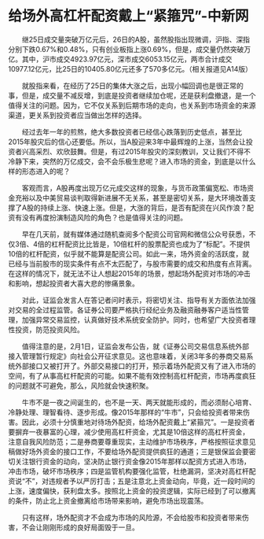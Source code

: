 # 给场外高杠杆配资戴上“紧箍咒”-中新网

　　继25日成交量突破万亿元后，26日的A股，虽然股指出现微调，沪指、深指分别下跌0.67%和0.48%，只有创业板指上涨0.69%，但是，成交量仍然突破万亿。其中，沪市成交4923.97亿元，深市成交6053.15亿元，两市合计成交10977.12亿元，比25日的10405.80亿元还多了570多亿元。（相关报道见A14版）

　　就股指来看，在经历了25日的集体大涨之后，出现小幅回调也是很正常的事，但是，成交量不减反增，到底是投资者继续加仓呢，还是获利盘撤退，是一个值得关注的问题。因为，它不仅关系到后期市场的走向，也关系到市场资金的来源渠道，更关系到投资者应当做出怎样的选择。

　　经过去年一年的煎熬，绝大多数投资者已经信心跌落到历史低点，甚至比2015年股灾后的信心还要低。所以，当A股迎来3年中最辉煌的上涨，当然会让投资者兴高采烈、欢欣鼓舞。但是，有过2015年股灾的深刻教训，又让我们不得不冷静下来，突然的万亿成交，会不会乐极生悲呢？进入市场的资金，到底是以什么样的形态进入的呢？

　　客观而言，A股再度出现万亿元成交这样的现象，与货币政策偏宽松、市场资金充裕以及中美贸易谈判取得新进展不无关系，甚至是密切关系，是大环境改善支撑了A股的持续上涨、快速上涨。但是，大涨的背后，是否有配资在兴风作浪？配资有没有再度扮演制造风险的角色？也是值得关注的问题。

　　早在几天前，就有媒体通过随机查阅多个配资公司官网和微信公众号获悉，不仅3倍、4倍的杠杆配资比比皆是，10倍杠杆的股票配资也成为了“标配”。不提供10倍的杠杆配资，似乎就不能算是配资公司。如此一来，场外资金的活跃度，就已经与当前股市的现实条件有点不太匹配了，与股市需要的成交和热度有点背离。在这样的情况下，就无法不让人想起2015年的场景，想起场外配资对市场的冲击和影响，想起投资者大喜大悲的惨痛景象。

　　对此，证监会发言人在答记者问时表示，将密切关注、指导有关方面依法加强对交易的全过程监管。各证券公司要严格执行经纪业务及融资融券客户适当性管理，加强异常交易监控，认真做好技术系统安全防护。同时，也希望广大投资者理性投资，防范投资风险。

　　值得注意的是，2月1日，证监会发布公告，就《证券公司交易信息系统外部接入管理暂行规定》向社会公开征求意见。这也意味着，关闭3年多的券商交易系统外部接口又被打开了。外部交易接口的打开，预示着场外配资又有了进入市场的空间，有了从事高杠杆配资的可能。如果不能有效控制高杠杆配资，市场再度疯狂的问题就不可避免，那么，风险就会快速积聚。

　　牛市不是一夜之间诞生的，也不是一天、两天就能形成的，而必须耐心培育、冷静处理、理智看待、逐步形成。像2015年那样的“牛市”，只会给投资者带来伤害。因此，必须十分慎重地对待场外配资，给场外配资戴上“紧箍咒”。一是投资者要摒弃一夜暴富的心理，减少使用高杠杆资金，尤其是10倍这样的高杠杆资金，注意自我风险防范；二是券商要尊重现实，主动维护市场秩序，严格按照征求意见稿做好场外资金的接口工作，不要给场外配资提供疯狂的通道；三是银保监会要密切关注银行资金的动向，坚决防止银行资金像2015年那样以配资方式进入市场，冲击市场，破坏市场秩序；四是监管机构要强化监管，杜绝漏洞，坚决对高杠杆配资说“不”，对违规者予以严厉打击；五是注意北上资金动向，毕竟，近一段时间的上涨，速度偏快，获利盘太多。按照北上资金的投资逻辑，实际已经到了可以撤离的条件，防止北上资金撤离给市场带来影响，避免市场出现震荡。

　　只有这样，场外配资才不会成为市场的风险源，不会给股市和投资者带来伤害，不会让刚刚形成的良好局面毁于一旦。
